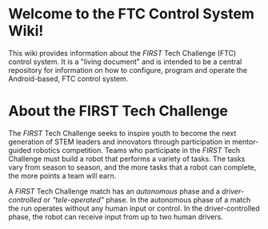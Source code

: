 # Welcome to the FTC Control System Wiki!
This wiki provides information about the _FIRST_ Tech Challenge (FTC) control system.  It is a "living document" and is intended to be a central repository for information on how to configure, program and operate the Android-based, FTC control system.

# About the FIRST Tech Challenge
The _FIRST_ Tech Challenge seeks to inspire youth to become the next generation of STEM leaders and innovators through participation in mentor-guided robotics competition.  Teams who participate in the _FIRST_ Tech Challenge must build a robot that performs a variety of tasks.  The tasks vary from season to season, and the more tasks that a robot can complete, the more points a team will earn. 

A _FIRST_ Tech Challenge match has an _autonomous_ phase and a _driver-controlled_ or _"tele-operated"_ phase.  In the autonomous phase of a match the run operates without any human input or control.  In the driver-controlled phase, the robot can receive input from up to two human drivers.


